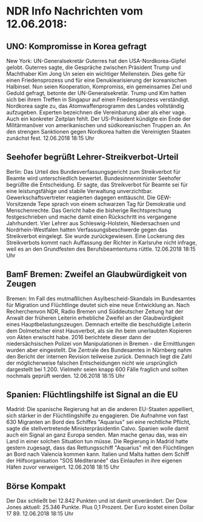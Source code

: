 # NDR Info Nachrichten vom 12.06.2018:


## UNO: Kompromisse in Korea gefragt
New York:	UN-Generalsekretär Guterres hat den USA-Nordkorea-Gipfel gelobt. Guterres sagte, die Gespräche zwischen Präsident Trump und Machthaber Kim Jong Un seien ein wichtiger Meilenstein. Dies gelte für einen Friedensprozess und für eine Denuklearisierung der koreanischen Halbinsel. Nun seien Kooperation, Kompromiss, ein gemeinsames Ziel und Geduld gefragt, betonte der UN-Generalsekretär. Trump und Kim hatten sich bei ihrem Treffen in Singapur auf einen Friedensprozess verständigt. Nordkorea sagte zu, das Atomwaffenprogramm des Landes vollständig aufzugeben. Experten bezeichnen die Vereinbarung aber als eher vage. Auch ein konkreter Zeitplan fehlt. Der US-Präsident kündigte ein Ende der Militärmanöver von amerikanischen und südkoreanischen Truppen an. An den strengen Sanktionen gegen Nordkorea halten die Vereinigten Staaten zunächst fest. 12.06.2018 18:15 Uhr 

## Seehofer begrüßt Lehrer-Streikverbot-Urteil
Berlin: Das Urteil des Bundesverfassungsgericht zum Streikverbot für Beamte wird unterschiedlich bewertet. Bundesinnenminister Seehofer begrüßte die Entscheidung. Er sagte, das Streikverbot für Beamte sei für eine leistungsfähige und stabile Verwaltung unverzichtbar. Gewerkschaftsvertreter reagierten dagegen enttäuscht. Die GEW-Vorsitzende Tepe sprach von einem schwarzen Tag für Demokratie und Menschenrechte. Das Gericht habe die bisherige Rechtsprechung festgeschrieben und mache damit einen Rückschritt ins vergangene Jahrhundert. Vier Lehrer aus Schleswig-Holstein, Niedersachsen und Nordrhein-Westfalen hatten Verfassungsbeschwerde gegen das Streikverbot eingelegt. Sie wurde zurückgewiesen. Eine Lockerung des Streikverbots kommt nach Auffassung der Richter in Karlsruhe nicht infrage, weil es an den Grundfesten des Berufsbeamtentums rüttle. 12.06.2018 18:15 Uhr 

## BamF Bremen: Zweifel an Glaubwürdigkeit von Zeugen
Bremen: Im Fall des mutmaßlichen Asylbescheid-Skandals im Bundesamtes für Migration und Flüchtlinge deutet sich eine neue Entwicklung an. Nach Recherchenvon NDR, Radio Bremen und Süddeutscher Zeitung hat der Anwalt der früheren Leiterin erhebliche Zweifel an der Glaubwürdigkeit eines Hauptbelastungszeugen. Demnach erteilte die beschuldigte Leiterin dem Dolmetscher einst Hausverbot, als sie ihn beim unerlaubten Kopieren von Akten erwischt habe. 2016 berichtete dieser dann der niedersächsischen Polizei von Manipulationen in Bremen - die Ermittlungen wurden aber eingestellt. Die Zentrale des Bundesamtes in Nürnberg nahm den Bericht der internen Revision teilweise zurück. Demnach liegt die Zahl der möglicherweise falschen Entscheidungen nicht wie ursprünglich dargestellt bei 1.200. Vielmehr seien knapp 600 Fälle fraglich und sollten nochmals geprüft werden. 12.06.2018 18:15 Uhr 

## Spanien: Flüchtlingshilfe ist Signal an die EU
Madrid: Die spanische Regierung hat an die anderen EU-Staaten appelliert, sich stärker in der Flüchtlingshilfe zu engagieren. Die Aufnahme von fast 630 Migranten an Bord des Schiffes "Aquarius" sei eine rechtliche Pflicht, sagte die stellvertretende Ministerpräsidentin Calvo. Spanien wolle damit auch ein Signal an ganz Europa senden. Man mache genau das, was ein Land in einer solchen Situation tun müsse. Die Regierung in Madrid hatte gestern zugesagt, dass das Rettungsschiff "Aquarius" mit den Flüchtlingen an Bord nach Valencia kommen kann. Italien und Malta hatten dem Schiff der Hilfsorganisation "SOS Méditeranée" das Einlaufen in ihre eigenen Häfen zuvor verweigert. 12.06.2018 18:15 Uhr 

## Börse Kompakt
Der Dax schließt bei 12.842 Punkten und ist damit unverändert. Der Dow Jones aktuell: 25.346 Punkte. Plus 0,1 Prozent. Der Euro kostet einen Dollar 17 89. 12.06.2018 18:15 Uhr 
